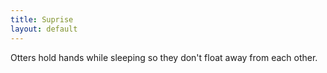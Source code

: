 ```yaml
---
title: Suprise
layout: default
---
```


Otters hold hands while sleeping so they don't float away from each other. <i class="fa-solid fa-otter"><i class="fa-solid fa-otter fa-flip-horizontal"></i>